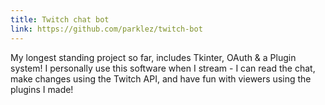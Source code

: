 ```yaml
---
title: Twitch chat bot
link: https://github.com/parklez/twitch-bot
---
```

My longest standing project so far, includes Tkinter, OAuth & a Plugin system! I personally use this software when I stream - I can read the chat, make changes using the Twitch API, and have fun with viewers using the plugins I made!